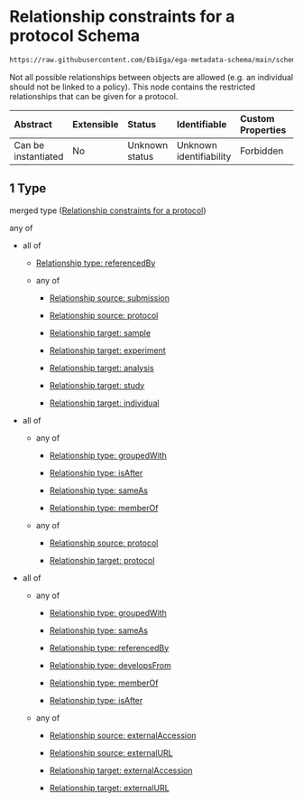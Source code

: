 # Relationship constraints for a protocol Schema

```txt
https://raw.githubusercontent.com/EbiEga/ega-metadata-schema/main/schemas/EGA.protocol.json#/properties/protocolRelationships/items/allOf/1
```

Not all possible relationships between objects are allowed (e.g. an individual should not be linked to a policy). This node contains the restricted relationships that can be given for a protocol.

| Abstract            | Extensible | Status         | Identifiable            | Custom Properties | Additional Properties | Access Restrictions | Defined In                                                                       |
| :------------------ | :--------- | :------------- | :---------------------- | :---------------- | :-------------------- | :------------------ | :------------------------------------------------------------------------------- |
| Can be instantiated | No         | Unknown status | Unknown identifiability | Forbidden         | Allowed               | none                | [EGA.protocol.json\*](../../../schemas/EGA.protocol.json "open original schema") |

## 1 Type

merged type ([Relationship constraints for a protocol](ega-17-properties-protocol-relationships-items-allof-relationship-constraints-for-a-protocol.md))

any of

*   all of

    *   [Relationship type: referencedBy](ega-12-definitions-relationship-type-referencedby.md "check type definition")

    *   any of

        *   [Relationship source: submission](ega-12-definitions-relationship-source-submission.md "check type definition")

        *   [Relationship source: protocol](ega-12-definitions-relationship-source-protocol.md "check type definition")

        *   [Relationship target: sample](ega-12-definitions-relationship-target-sample.md "check type definition")

        *   [Relationship target: experiment](ega-12-definitions-relationship-target-experiment.md "check type definition")

        *   [Relationship target: analysis](ega-12-definitions-relationship-target-analysis.md "check type definition")

        *   [Relationship target: study](ega-12-definitions-relationship-target-study.md "check type definition")

        *   [Relationship target: individual](ega-12-definitions-relationship-target-individual.md "check type definition")

*   all of

    *   any of

        *   [Relationship type: groupedWith](ega-12-definitions-relationship-type-groupedwith.md "check type definition")

        *   [Relationship type: isAfter](ega-12-definitions-relationship-type-isafter.md "check type definition")

        *   [Relationship type: sameAs](ega-12-definitions-relationship-type-sameas.md "check type definition")

        *   [Relationship type: memberOf](ega-12-definitions-relationship-type-memberof.md "check type definition")

    *   any of

        *   [Relationship source: protocol](ega-12-definitions-relationship-source-protocol.md "check type definition")

        *   [Relationship target: protocol](ega-12-definitions-relationship-target-protocol.md "check type definition")

*   all of

    *   any of

        *   [Relationship type: groupedWith](ega-12-definitions-relationship-type-groupedwith.md "check type definition")

        *   [Relationship type: sameAs](ega-12-definitions-relationship-type-sameas.md "check type definition")

        *   [Relationship type: referencedBy](ega-12-definitions-relationship-type-referencedby.md "check type definition")

        *   [Relationship type: developsFrom](ega-12-definitions-relationship-type-developsfrom.md "check type definition")

        *   [Relationship type: memberOf](ega-12-definitions-relationship-type-memberof.md "check type definition")

        *   [Relationship type: isAfter](ega-12-definitions-relationship-type-isafter.md "check type definition")

    *   any of

        *   [Relationship source: externalAccession](ega-12-definitions-relationship-source-externalaccession.md "check type definition")

        *   [Relationship source: externalURL](ega-12-definitions-relationship-source-externalurl.md "check type definition")

        *   [Relationship target: externalAccession](ega-12-definitions-relationship-target-externalaccession.md "check type definition")

        *   [Relationship target: externalURL](ega-12-definitions-relationship-target-externalurl.md "check type definition")

